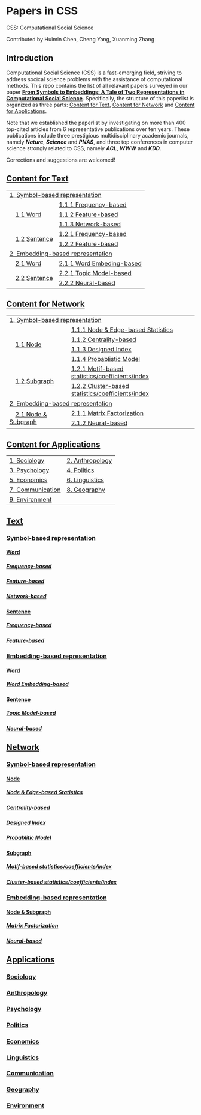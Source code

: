 # Papers in CSS

CSS: Computational Social Science

Contributed by Huimin Chen, Cheng Yang, Xuanming Zhang



## Introduction

Computational Social Science (CSS) is a fast-emerging field, striving to address socical science problems with the assistance of computational methods. This repo contains the list of all relavant papers surveyed in our paper [**From Symbols to Embeddings: A Tale of Two Representations in Computational Social Science**](). Specifically, the structure of this paperlist is organized as three parts: [Content for Text](#contenttext), [Content for Network](#contentnetwork) and [Content for Applications](#applications).

Note that we established the paperlist by investigating on more than 400 top-cited articles from 6 representative publications over ten years. These publications include three prestigious multidisciplinary academic journals, namely ***Nature***, ***Science*** and ***PNAS***, and three top conferences in computer science strongly related to CSS, namely ***ACL***, ***WWW*** and ***KDD***.

Corrections and suggestions are welcomed!



## [Content for Text](#contenttext)
<table>
  <tr><td colspan="2"><a href="#symbol-rep-text">1. Symbol-based representation</a></td></tr>
  <tr>
    <td rowspan="3">&emsp;<a href="#symbol-word">1.1 Word</a></td>
    <td><a href="#symbol-word-freq">1.1.1 Frequency-based</a></td>
  </tr>
  <tr>
    <td><a href="#symbol-word-feature">1.1.2 Feature-based</a></td>
  </tr>
  <tr>
    <td><a href="#symbol-word-network">1.1.3 Network-based</a></td>
  </tr>
  <tr>
    <td rowspan="2">&emsp;<a href="#symbol-sentence">1.2 Sentence</a></td>
    <td><a href="#symbol-sent-freq">1.2.1 Frequency-based</a></td>
  </tr>
  <tr>
    <td><a href="#symbol-sent-feature">1.2.2 Feature-based</a></td>
  </tr>
  <tr><td colspan="2"><a href="#emb-rep-text">2. Embedding-based representation</a></td></tr>
  <tr>
    <td>&emsp;<a href="#emb-word">2.1 Word</a></td>
    <td><a href="#emb-word-embedding">2.1.1 Word Embeding-based</a></td>
  </tr>
  <tr>
    <td rowspan="2">&emsp;<a href="#emb-sentence">2.2 Sentence</a></td>
    <td><a href="#emb-sent-topic">2.2.1 Topic Model-based</a></td>
  </tr>
  <tr>
    <td><a href="#emb-sent-neural">2.2.2 Neural-based</a></td>
  </tr>
</table>


## [Content for Network](#contentnetwork)
<table>
  <tr><td colspan="2"><a href="#symbol-rep-network">1. Symbol-based representation</a></td></tr>
  <tr>
    <td rowspan="4">&emsp;<a href="#symbol-node">1.1 Node</a></td>
    <td><a href="#symbol-node-stat">1.1.1 Node & Edge-based Statistics</a></td>
  </tr>
  <tr>
    <td><a href="#symbol-node-centrality">1.1.2 Centrality-based</a></td>
  </tr>
  <tr>
    <td><a href="#symbol-node-index">1.1.3 Designed Index</a></td>
  </tr>
  <tr>
    <td><a href="#symbol-node-prob">1.1.4 Probablistic Model</a></td>
  </tr>
  <tr>
    <td rowspan="2">&emsp;<a href="#symbol-subgraph">1.2 Subgraph</a></td>
    <td><a href="#symbol-subgraph-motif">1.2.1 Motif-based statistics/coefficients/index</a></td>
  </tr>
  <tr>
    <td><a href="#symbol-subgraph-cluster">1.2.2 Cluster-based statistics/coefficients/index</a></td>
  </tr>
  <tr><td colspan="2"><a href="#emb-rep-network">2. Embedding-based representation</a></td></tr>
  <tr>
    <td rowspan="2">&emsp;<a href="#emb-node">2.1 Node & Subgraph</a></td>
    <td><a href="#emb-node-MF">2.1.1 Matrix Factorization</a></td>
  </tr>
  <tr>
    <td><a href="#emb-node-neural">2.1.2 Neural-based</a></td>
  </tr>
</table>


## [Content for Applications](#contentapplications)
<table>
  <tr>
    <td><a href="#sociology">1. Sociology</a></td>
    <td><a href="#anthropology">2. Anthropology</a></td>
	</tr>
  <tr>
    <td><a href="#psychology">3. Psychology</a></td>
    <td><a href="#politics">4. Politics</a></td>
	</tr>
  <tr>
    <td><a href="#economics">5. Economics</a></td>
    <td><a href="#linguistics">6. Linguistics</a></td>
	</tr>
  <tr>
    <td><a href="#communication">7. Communication</a></td>
    <td><a href="#geography">8. Geography</a></td>
	</tr>
  <tr>
    <td colspan='2'><a href="#environment">9. Environment</a></td>
	</tr>
</table>


## [Text](#contenttext)
### [Symbol-based representation](#contenttext)
#### [Word](#contenttext)
##### [Frequency-based](#contenttext)
##### [Feature-based](#contenttext)
##### [Network-based](#contenttext)
#### [Sentence](#contenttext)
##### [Frequency-based](#contenttext)
##### [Feature-based](#contenttext)
### [Embedding-based representation](#contenttext)
#### [Word](#contenttext)
##### [Word Embedding-based](#contenttext)
#### [Sentence](#contenttext)
##### [Topic Model-based](#contenttext)
##### [Neural-based](#contenttext)



## [Network](#contentnetwork)
### [Symbol-based representation](#contentnetwork)
#### [Node](#contentnetwork)
##### [Node & Edge-based Statistics](#contentnetwork)
##### [Centrality-based](#contentnetwork)
##### [Designed Index](#contentnetwork)
##### [Probablitic Model](#contentnetwork)
#### [Subgraph](#contentnetwork)
##### [Motif-based statistics/coefficients/index](#contentnetwork)
##### [Cluster-based statistics/coefficients/index](#contentnetwork)
### [Embedding-based representation](#contentnetwork)
#### [Node & Subgraph](#contentnetwork)
##### [Matrix Factorization](#contentnetwork)
##### [Neural-based](#contentnetwork)



## [Applications](#contentapplications)
### [Sociology](#contentapplications)
### [Anthropology](#contentapplications)
### [Psychology](#contentapplications)
### [Politics](#contentapplications)
### [Economics](#contentapplications)
### [Linguistics](#contentapplications)
### [Communication](#contentapplications)
### [Geography](#contentapplications)
### [Environment](#contentapplications)